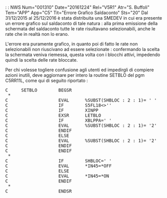  :  : NWS Num="001310" Date="20161224" Rel="V5R1" Atr="S. Buffoli" Tem="APP" App="C5" Tit="Errore Grafico Saldaconto" Sts="20"
Dal 31/12/2015 al 25/12/2016 è stata distribuita una SMEDEV in cui era presente un errore grafico sul saldaconto di tale natura :  alla prima emissione della schermata del saldaconto tutte le rate risultavano selezionabili, anche le rate che in realtà non lo erano.

L'errore era puramente grafico, in quanto poi di fatto le rate non selezionabili non riuscivano ad essere selezionate :  confermando la scelta la schermata veniva riemessa, questa volta con i blocchi attivi, impedendo quindi la scelta delle rate bloccate.

Per chi volesse togliere confusione agli utenti ed impedirgli di compiere azioni inutili, deve aggiornare per intero la routine SETBLO del pgm C5RR11L, come qui di seguito riportato : 

<pre>
C     SETBLO        BEGSR
 *
C                   EVAL      %SUBST(SHBLOC : 2 : 1)= ' '
C                   IF        S5FL18<>''
C                   IF        XINPP
C                   EXSR      LETBLO
C                   IF        XBLPPA=' '
C                   EVAL      %SUBST(SHBLOC : 2 : 1)= '2'
C                   ENDIF
C                   ELSE
C                   EVAL      %SUBST(SHBLOC : 2 : 1)= '2'
C                   ENDIF
C                   ENDIF
 *
C                   IF        SHBLOC=' '
C                   EVAL      *IN45=*OFF
C                   ELSE
C                   EVAL      *IN45=*ON
C                   ENDIF
 *
C                   ENDSR
</pre>
